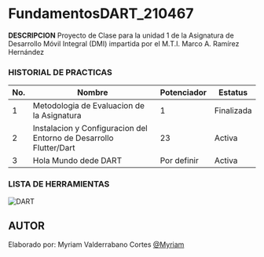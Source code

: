 # FundamentosDART_210467

**DESCRIPCION**
Proyecto de Clase para la unidad 1 de la Asignatura de Desarrollo Móvil Integral (DMI) impartida por el M.T.I. Marco A. Ramírez Hernández

### HISTORIAL DE PRACTICAS

|No.|Nombre|Potenciador|Estatus
|--|--|--|--|
|1|Metodologia de Evaluacion de la Asignatura|1|Finalizada|
|2|Instalacion y Configuracion del Entorno de Desarrollo Flutter/Dart|23|Activa|
|3|Hola Mundo dede DART|Por definir|Activa|

### LISTA DE HERRAMIENTAS
![DART](https://img.shields.io/badge/Dart-0175C2?style=for-the-badge&logo=dart&logoColor=white)

## AUTOR

Elaborado por: Myriam Valderrabano Cortes [@Myriam](https://github.com/MyriamValderrabano)